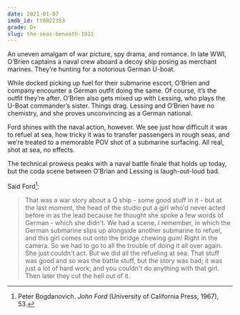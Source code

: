 ```yaml
---
date: 2021-01-07
imdb_id: tt0022353
grade: D+
slug: the-seas-beneath-1931
---
```


An uneven amalgam of war picture, spy drama, and romance. In late WWI, O’Brien captains a naval crew aboard a decoy ship posing as merchant marines. They’re hunting for a notorious German U-boat.

<!-- end -->

While docked picking up fuel for their submarine escort, O’Brien and company encounter a German outfit doing the same. Of course, it’s the outfit they’re after. O’Brien also gets mixed up with Lessing, who plays the U-Boat commander’s sister. Things drag. Lessing and O’Brien have no chemistry, and she proves unconvincing as a German national.

Ford shines with the naval action, however. We see just how difficult it was to refuel at sea, how tricky it was to transfer passengers in rough seas, and we’re treated to a memorable POV shot of a submarine surfacing. All real, shot at sea, no effects.

The technical prowess peaks with a naval battle finale that holds up today, but the coda scene between O’Brian and Lessing is laugh-out-loud bad.

Said Ford[^1]:

> That was a war story about a Q ship - some good stuff in it - but at the last moment, the head of the studio put a girl who'd never acted before in as the lead because he thought she spoke a few words of German - which she didn't. We had a scene, I remember, in which the German submarine slips up alongside another submarine to refuel, and this girl comes out onto the bridge chewing gum! Right in the camera. So we had to go to all the trouble of doing it all over again. She just couldn't act. But we did all the refueling at sea. That stuff was good and so was the battle stuff, but the story was bad; it was just a lot of hard work; and you couldn't do anything with that girl. Then later they cut the hell out of it.

[^1]: Peter Bogdanovich. _John Ford_ (University of California Press, 1967), 53.
